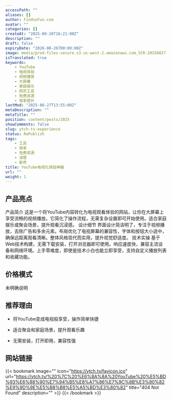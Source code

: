 ```yaml
---
accessPath: ""
aliases: []
author: FindsoFun.com
avatar: ""
categories: []
createAt: "2025-08-26T16:21:00Z"
description: ""
draft: false
expiryDate: "2026-08-26T00:00:00Z"
image: media/prod-files-secure.s3.us-west-2.amazonaws.com_SCR-20250827-pery.jpeg
isTranslated: true
keywords:
    - YouTube
    - 电视体验
    - 视频播放
    - 大屏幕
    - 家庭娱乐
    - 网页工具
    - 免费资源
    - 效率提升
lastMod: "2025-08-27T13:55:00Z"
metaDescription: ""
metaTitle: ""
position: content/posts/2025
showComments: false
slug: ytch-tv-experience
status: RePublish
tags:
    - 工具
    - 效率
    - 免费资源
    - 油管
    - 新奇
title: YouTube电视化体验神器
url: ""
weight: 1
---
```

## 产品亮点
产品简介
这是一个将YouTube内容转化为电视观看体验的网站，让你在大屏幕上享受流畅的视频播放。它简化了操作流程，无需复杂设置即可开始使用。适合家庭娱乐或聚会场景，提升观看沉浸感。
设计细节
界面设计简洁明了，专注于视频播放，去除广告和多余元素。布局优化了电视屏幕的兼容性，字体和按钮大小适中，确保远距离观看清晰。整体风格现代而实用，提升视觉舒适度。
技术实操
基于Web技术构建，无需下载安装，打开浏览器即可使用。响应速度快，兼容主流设备和网络环境。上手零难度，即使是技术小白也能立即享受，支持自定义播放列表和收藏功能。

## 价格模式
<!--more-->未明确说明

## 推荐理由
- 将YouTube变成电视般享受，操作简单快捷

- 适合聚会和家庭场景，提升观看乐趣

- 无需安装，打开即用，兼容性强

## 网站链接
{{< bookmark image="<no value>" icon="https://ytch.tv/favicon.ico" url="https://ytch.tv/%20%7C%20%E6%8A%8A%20YouTube%20%E5%BD%93%E6%88%90%E7%94%B5%E8%A7%86%E7%9C%8B%E3%80%82%E9%9D%9E%E5%B8%B8%E5%A5%BD%E3%80%82" title="404 Not Found" description="" >}}
{{< /bookmark >}}


